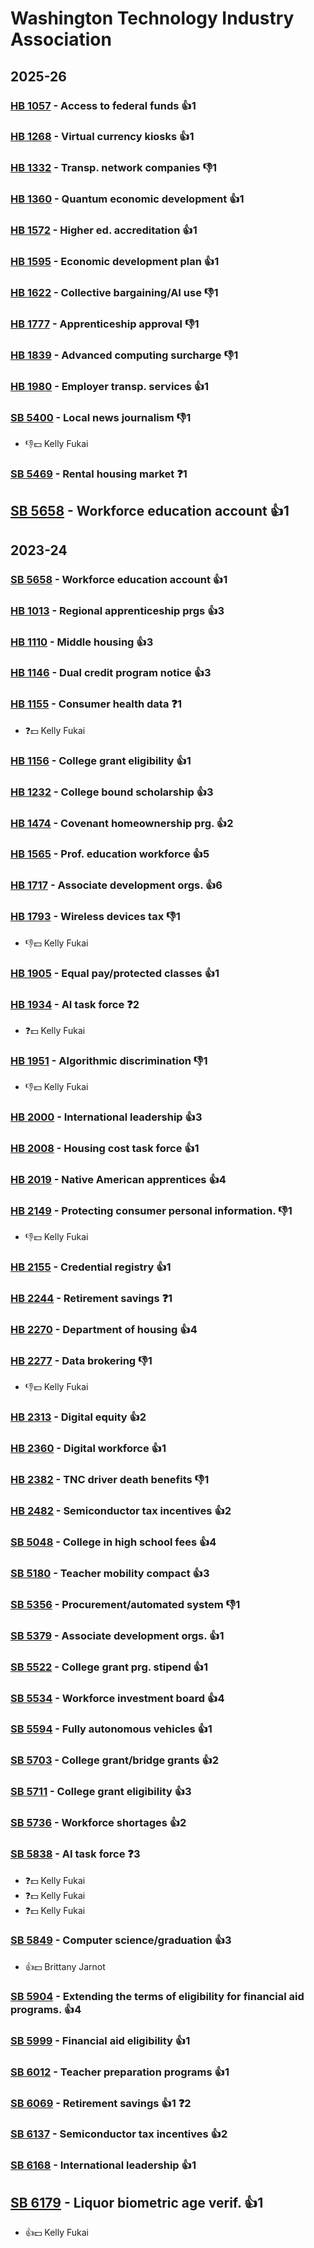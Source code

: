 # Washington Technology Industry Association
## 2025-26

### [HB 1057](/bill/2025-26/hb/1057/) - Access to federal funds 👍1  

### [HB 1268](/bill/2025-26/hb/1268/) - Virtual currency kiosks 👍1  

### [HB 1332](/bill/2025-26/hb/1332/) - Transp. network companies  👎1 

### [HB 1360](/bill/2025-26/hb/1360/) - Quantum economic development 👍1  

### [HB 1572](/bill/2025-26/hb/1572/) - Higher ed. accreditation 👍1  

### [HB 1595](/bill/2025-26/hb/1595/) - Economic development plan 👍1  

### [HB 1622](/bill/2025-26/hb/1622/) - Collective bargaining/AI use  👎1 

### [HB 1777](/bill/2025-26/hb/1777/) - Apprenticeship approval  👎1 

### [HB 1839](/bill/2025-26/hb/1839/) - Advanced computing surcharge  👎1 

### [HB 1980](/bill/2025-26/hb/1980/) - Employer transp. services 👍1  

### [SB 5400](/bill/2025-26/sb/5400/) - Local news journalism  👎1 
* 👎💵 Kelly Fukai

### [SB 5469](/bill/2025-26/sb/5469/) - Rental housing market   ❓1

## [SB 5658](/bill/2025-26/sb/5658/) - Workforce education account 👍1  

## 2023-24

### [SB 5658](/bill/2023-24/sb/5658/) - Workforce education account 👍1  

### [HB 1013](/bill/2023-24/hb/1013/) - Regional apprenticeship prgs 👍3  

### [HB 1110](/bill/2023-24/hb/1110/) - Middle housing 👍3  

### [HB 1146](/bill/2023-24/hb/1146/) - Dual credit program notice 👍3  

### [HB 1155](/bill/2023-24/hb/1155/) - Consumer health data   ❓1
* ❓💵 Kelly Fukai

### [HB 1156](/bill/2023-24/hb/1156/) - College grant eligibility 👍1  

### [HB 1232](/bill/2023-24/hb/1232/) - College bound scholarship 👍3  

### [HB 1474](/bill/2023-24/hb/1474/) - Covenant homeownership prg. 👍2  

### [HB 1565](/bill/2023-24/hb/1565/) - Prof. education workforce 👍5  

### [HB 1717](/bill/2023-24/hb/1717/) - Associate development orgs. 👍6  

### [HB 1793](/bill/2023-24/hb/1793/) - Wireless devices tax  👎1 
* 👎💵 Kelly Fukai

### [HB 1905](/bill/2023-24/hb/1905/) - Equal pay/protected classes 👍1  

### [HB 1934](/bill/2023-24/hb/1934/) - AI task force   ❓2
* ❓💵 Kelly Fukai

### [HB 1951](/bill/2023-24/hb/1951/) - Algorithmic discrimination  👎1 
* 👎💵 Kelly Fukai

### [HB 2000](/bill/2023-24/hb/2000/) - International leadership 👍3  

### [HB 2008](/bill/2023-24/hb/2008/) - Housing cost task force 👍1  

### [HB 2019](/bill/2023-24/hb/2019/) - Native American apprentices 👍4  

### [HB 2149](/bill/2023-24/hb/2149/) - Protecting consumer personal information.  👎1 
* 👎💵 Kelly Fukai

### [HB 2155](/bill/2023-24/hb/2155/) - Credential registry 👍1  

### [HB 2244](/bill/2023-24/hb/2244/) - Retirement savings   ❓1

### [HB 2270](/bill/2023-24/hb/2270/) - Department of housing 👍4  

### [HB 2277](/bill/2023-24/hb/2277/) - Data brokering  👎1 
* 👎💵 Kelly Fukai

### [HB 2313](/bill/2023-24/hb/2313/) - Digital equity 👍2  

### [HB 2360](/bill/2023-24/hb/2360/) - Digital workforce 👍1  

### [HB 2382](/bill/2023-24/hb/2382/) - TNC driver death benefits  👎1 

### [HB 2482](/bill/2023-24/hb/2482/) - Semiconductor tax incentives 👍2  

### [SB 5048](/bill/2023-24/sb/5048/) - College in high school fees 👍4  

### [SB 5180](/bill/2023-24/sb/5180/) - Teacher mobility compact 👍3  

### [SB 5356](/bill/2023-24/sb/5356/) - Procurement/automated system  👎1 

### [SB 5379](/bill/2023-24/sb/5379/) - Associate development orgs. 👍1  

### [SB 5522](/bill/2023-24/sb/5522/) - College grant prg. stipend 👍1  

### [SB 5534](/bill/2023-24/sb/5534/) - Workforce investment board 👍4  

### [SB 5594](/bill/2023-24/sb/5594/) - Fully autonomous vehicles 👍1  

### [SB 5703](/bill/2023-24/sb/5703/) - College grant/bridge grants 👍2  

### [SB 5711](/bill/2023-24/sb/5711/) - College grant eligibility 👍3  

### [SB 5736](/bill/2023-24/sb/5736/) - Workforce shortages 👍2  

### [SB 5838](/bill/2023-24/sb/5838/) - AI task force   ❓3
* ❓💵 Kelly Fukai
* ❓💵 Kelly Fukai
* ❓💵 Kelly Fukai

### [SB 5849](/bill/2023-24/sb/5849/) - Computer science/graduation 👍3  
* 👍💵 Brittany Jarnot

### [SB 5904](/bill/2023-24/sb/5904/) - Extending the terms of eligibility for financial aid programs. 👍4  

### [SB 5999](/bill/2023-24/sb/5999/) - Financial aid eligibility 👍1  

### [SB 6012](/bill/2023-24/sb/6012/) - Teacher preparation programs 👍1  

### [SB 6069](/bill/2023-24/sb/6069/) - Retirement savings 👍1  ❓2

### [SB 6137](/bill/2023-24/sb/6137/) - Semiconductor tax incentives 👍2  

### [SB 6168](/bill/2023-24/sb/6168/) - International leadership 👍1  

## [SB 6179](/bill/2023-24/sb/6179/) - Liquor biometric age verif. 👍1  
* 👍💵 Kelly Fukai
